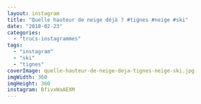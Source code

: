 ```yaml
---
layout: instagram
title: "Quelle hauteur de neige déjà ? #tignes #neige #ski"
date: "2018-02-23"
categories: 
  - "trucs-instagrammes"
tags: 
  - "instagram"
  - "ski"
  - "tignes"
coverImage: quelle-hauteur-de-neige-deja-tignes-neige-ski.jpg
imgWidth: 360
imgHeight: 360
instagram: BfivxWaAEXM
---
```

